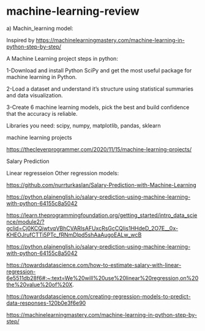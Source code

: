 # machine-learning-review

a) Machin_learning model:

Inspired by https://machinelearningmastery.com/machine-learning-in-python-step-by-step/

A Machine Learning project steps in python: 

1-Download and install Python SciPy and get the most useful package for machine learning in Python.

2-Load a dataset and understand it’s structure using statistical summaries and data visualization.

3-Create 6 machine learning models, pick the best and build confidence that the accuracy is reliable.

Libraries you need: scipy, numpy, matplotlib, pandas, sklearn



machine learning projects

https://thecleverprogrammer.com/2020/11/15/machine-learning-projects/
  


Salary Prediction

Linear regresseion
Other regression models:

https://github.com/nurrturkaslan/Salary-Prediction-with-Machine-Learning

https://python.plainenglish.io/salary-prediction-using-machine-learning-with-python-64155c8a5042

https://learn.theprogrammingfoundation.org/getting_started/intro_data_science/module2/?gclid=Cj0KCQjwtvqVBhCVARIsAFUxcRsGcCQIjs1HHdeD_2O7E__0x-KHEOJrufCTTi5PTc_fRNmDlpd5shAaAugoEALw_wcB

https://python.plainenglish.io/salary-prediction-using-machine-learning-with-python-64155c8a5042

https://towardsdatascience.com/how-to-estimate-salary-with-linear-regression-6e5511db28f6#:~:text=We%20will%20use%20linear%20regression,on%20the%20value%20of%20X.

https://towardsdatascience.com/creating-regression-models-to-predict-data-responses-120b0e3f6e90

https://machinelearningmastery.com/machine-learning-in-python-step-by-step/

